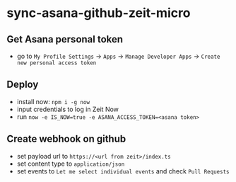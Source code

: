 # sync-asana-github-zeit-micro

## Get Asana personal token

-   go to `My Profile Settings` -> `Apps` -> `Manage Developer Apps` -> `Create new personal access token`

## Deploy

-   install now: `npm i -g now`
-   input credentials to log in Zeit Now
-   run `now -e IS_NOW=true -e ASANA_ACCESS_TOKEN=<asana token>`

## Create webhook on github

-   set payload url to `https://<url from zeit>/index.ts`
-   set content type to `application/json`
-   set events to `Let me select individual events` and check `Pull Requests`
